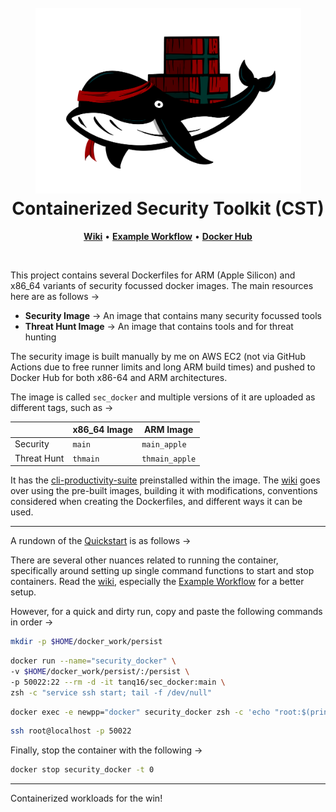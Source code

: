 <h1 align="center">
  <br>
  <img src=".github/assets/CTS-Logo.png" alt="DISecT" width="425"></a>
  <br>Containerized Security Toolkit (CST)<br>
</h1>

<p align="center">
    <a href="https://github.com/Tanq16/containerized-security-toolkit/wiki"><b>Wiki</b></a>  &bull;  
    <a href="https://github.com/Tanq16/containerized-security-toolkit/wiki/2.-Example-Workflow"><b>Example Workflow</b></a>  &bull;  
    <a href="https://hub.docker.com/r/tanq16/sec_docker"><b>Docker Hub</b></a>
</p>

<br>

This project contains several Dockerfiles for ARM (Apple Silicon) and x86_64 variants of security focussed docker images. The main resources here are as follows &rarr;

- **Security Image** &rarr; An image that contains many security focussed tools
- **Threat Hunt Image** &rarr; An image that contains tools and for threat hunting

The security image is built manually by me on AWS EC2 (not via GitHub Actions due to free runner limits and long ARM build times) and pushed to Docker Hub for both x86-64 and ARM architectures.

The image is called `sec_docker` and multiple versions of it are uploaded as different tags, such as &rarr;

| | x86\_64 Image | ARM Image |
| --- | --- | --- |
| Security | `main` | `main_apple` |
| Threat Hunt | `thmain` | `thmain_apple` |

It has the [cli-productivity-suite](https://github.com/tanq16/cli-productivity-suite) preinstalled within the image. The [wiki](https://github.com/Tanq16/containerized-security-toolkit/wiki) goes over using the pre-built images, building it with modifications, conventions considered when creating the Dockerfiles, and different ways it can be used.

---

A rundown of the [Quickstart](https://github.com/Tanq16/containerized-security-toolkit/wiki/1.-Quickstart) is as follows &rarr; 

There are several other nuances related to running the container, specifically around setting up single command functions to start and stop containers. Read the [wiki](https://github.com/Tanq16/containerized-security-toolkit/wiki), especially the [Example Workflow](https://github.com/Tanq16/containerized-security-toolkit/wiki/2.-Example-Workflow) for a better setup.

However, for a quick and dirty run, copy and paste the following commands in order &rarr;

```bash
mkdir -p $HOME/docker_work/persist
```

```bash
docker run --name="security_docker" \
-v $HOME/docker_work/persist/:/persist \
-p 50022:22 --rm -d -it tanq16/sec_docker:main \
zsh -c "service ssh start; tail -f /dev/null"
```

```bash
docker exec -e newpp="docker" security_docker zsh -c 'echo "root:$(printenv newpp)" | chpasswd'
```

```bash
ssh root@localhost -p 50022
```

Finally, stop the container with the following &rarr;

```bash
docker stop security_docker -t 0
```

---

Containerized workloads for the win!

